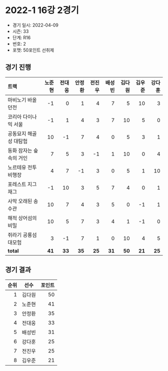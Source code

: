 # 2022-1 16강 2경기

- 경기 일시: 2022-04-09
- 시즌: 33
- 단계: R16
- 번호: 2
- 포맷: 50포인트 선취제





## 경기 진행

| 트랙 | 노준현 | 전대웅 | 안정환 | 전진우 | 배성빈 | 김다원 | 김우준 | 강다훈 |
|:---|---:|---:|---:|---:|---:|---:|---:|---:|
| 마비노기 바올 던전 | -1 | 0 | 1 | 4 | 7 | 5 | 10 | 3 |
| 코리아 다이나믹 서울 | -1 | 1 | 4 | 3 | 7 | 10 | 5 | 0 |
| 공동묘지 해골성 대탐험 | 10 | -1 | 7 | 4 | 0 | 5 | 3 | 1 |
| 동화 잠자는 숲속의 거인 | 7 | 5 | 3 | -1 | 1 | 10 | 0 | 4 |
| 노르테유 전투비행장 | 4 | 7 | -1 | 3 | 0 | 5 | 1 | 10 |
| 포레스트 지그재그 | -1 | 10 | 3 | 5 | 7 | 4 | 0 | 1 |
| 사막 오래된 송수관 | 10 | 7 | 4 | 3 | 5 | 0 | -1 | 1 |
| 해적 상어섬의 비밀 | 10 | 5 | 7 | 3 | 4 | 1 | -1 | 0 |
| 쥐라기 공룡섬 대모험 | 3 | -1 | 7 | 1 | 0 | 10 | 4 | 5 |
| __total__ | __41__ | __33__ | __35__ | __25__ | __31__ | __50__ | __21__ | __25__ |




## 경기 결과

| 순위 | 선수 | 포인트 |
|---:|:---:|---:|
| 1 | 김다원 | 50 |
| 2 | 노준현 | 41 |
| 3 | 안정환 | 35 |
| 4 | 전대웅 | 33 |
| 5 | 배성빈 | 31 |
| 6 | 강다훈 | 25 |
| 7 | 전진우 | 25 |
| 8 | 김우준 | 21 |

